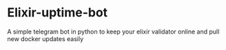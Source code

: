 # Elixir-uptime-bot
A simple telegram bot in python to keep your elixir validator online and pull new docker updates easily
